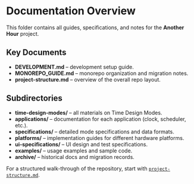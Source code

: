 # Documentation Overview

This folder contains all guides, specifications, and notes for the **Another Hour** project.

## Key Documents

- **DEVELOPMENT.md** – development setup guide.
- **MONOREPO_GUIDE.md** – monorepo organization and migration notes.
- **project-structure.md** – overview of the overall repo layout.

## Subdirectories

- **time-design-modes/** – all materials on Time Design Modes.
- **applications/** – documentation for each application (clock, scheduler, etc.).
- **specifications/** – detailed mode specifications and data formats.
- **platforms/** – implementation guides for different hardware platforms.
- **ui-specifications/** – UI design and test specifications.
- **examples/** – usage examples and sample code.
- **archive/** – historical docs and migration records.

For a structured walk-through of the repository, start with [`project-structure.md`](./project-structure.md).

